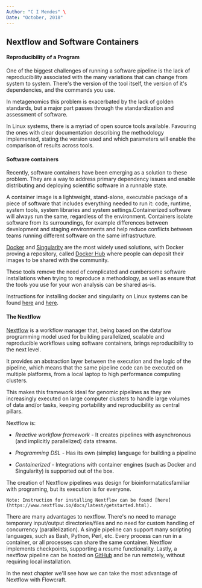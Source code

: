 ```yaml
---
Author: "C I Mendes" \
Date: "October, 2018" 
---
```


## Nextflow and Software Containers


#### Reproducibility of a Program

One of the biggest challenges of running a software pipeline is the lack of reproducibility associated with the
many variations that can change from system to system. There's the version of the tool itself, the version of 
it's dependencies, and the commands you use. 

In metagenomics this problem is exacerbated by the lack of golden standards, but a major part passes through the
standardization and assessment of software. 

In Linux systems, there is a  myriad of open source tools available. Favouring the ones with clear documentation 
describing the methodology implemented, stating the version used and which parameters will enable the comparison of
results across tools. 

#### Software containers

Recently, software containers have been emerging as a solution to these problem. They are a way to address primary 
dependency issues and enable distributing and deploying scientific software in a runnable state.

A container image is a lightweight, stand-alone, executable package of a piece of software that includes everything 
needed to run it: code, runtime, system tools, system libraries and system settings.​ Containerized software will always 
run the same, regardless of the environment. Containers isolate software from its surroundings, for example differences
 between development and staging environments and help reduce conflicts between teams running different software on the
 same infrastructure.​

[Docker](https://www.docker.com/) and [Singularity](https://singularity.lbl.gov/) are the most widely used solutions, with Docker proving a 
repository, called [Docker Hub](https://hub.docker.com/) where people can deposit their images to be shared with the community. 

These tools remove the need of complicated and cumbersome software installations when trying to reproduce a 
methodology, as well as ensure that the tools you use for your won analysis can be shared as-is.  

Instructions for installing docker and singularity on Linux systems can be found [here](https://docs.docker.com/install/linux/docker-ce/ubuntu/#set-up-the-repository)
and [here](https://singularity.lbl.gov/install-linux). 



#### The Nextflow

[Nextflow](https://www.nextflow.io/) is a workflow manager that, being based on the dataflow programming model used 
for building parallelized, scalable and reproducible workflows using software containers, brings reproducibility to
 the next level.
 
 It provides an abstraction layer between the execution and the logic of the pipeline, which means that the same 
 pipeline code can be executed on multiple platforms, from a local laptop to high performance computing clusters.
 
 This makes this framework ideal for genomic pipelines as they are increasingly executed on large computer clusters
 to handle large volumes of data and/or tasks, keeping portability and reproducibility as central pillars.
 
 Nextflow is:
 
 - *Reactive workflow framework* - It creates pipelines with asynchronous (and implicitly parallelized) data streams.
 
 - *Programming DSL* - Has its own (simple) language for building a pipeline
 
 - *Containerized* - Integrations with container engines (such as Docker and Singularity) is supported out of the box.
 
 The creation of Nextflow pipelines was design for bioinformataticsfamiliar with programing, but its execution is
 for everyone. 
 
 ```
 Note: Instruction for installing Nextflow can be found [here](https://www.nextflow.io/docs/latest/getstarted.html). 
 ```
  
 There are many advantages to nextflow. There's no need to manage temporary input/output directories/files and no 
 need for custom handling of concurrency (parallelization). A single pipeline can support many scripting languages,
 such as Bash, Python, Perl, etc. Every process can run in a container, or all processes can share the same container.
 Nextflow implements checkpoints, supporting a resume functionality. Lastly, a nextflow pipeline can be hosted on 
 [GitHub](https://github.com/) and be run remotely, without requiring local installation.
 
 In the next chapter we'll see how we can take the most advantage of Nextflow with Flowcraft. 